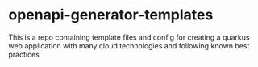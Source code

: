 # openapi-generator-templates
This is a repo containing template files and config for creating a quarkus web application with many cloud technologies and following known best practices
